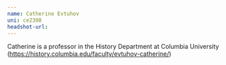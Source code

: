 ```yaml
---
name: Catherine Evtuhov
uni: ce2308
headshot-url: 
---
```



Catherine is a professor in the History Department at Columbia University (https://history.columbia.edu/faculty/evtuhov-catherine/)